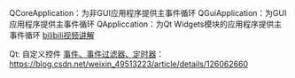 QCoreApplication：为非GUI应用程序提供主事件循环
QGuiApplication：为GUI应用程序提供主事件循环
QAppliccation：为Qt Widgets模块的应用程序提供主事件循环
[bilibili视频讲解](https://www.bilibili.com/video/BV1G94y1Q7h6?p=2&vd_source=c7db23ef4f5d3c7bb0533e101530e7cc&t=0.1)


Qt:
自定义控件
[事件、事件过滤器、定时器](https://blog.csdn.net/weixin_49513223/article/details/126062660)：https://blog.csdn.net/weixin_49513223/article/details/126062660